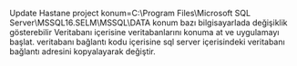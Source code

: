 Update
Hastane project
konum=C:\Program Files\Microsoft SQL Server\MSSQL16.SELM\MSSQL\DATA
konum bazı bilgisayarlada değişiklik gösterebilir
Veritabanı içerisine veritabanlarını konuma at ve uygulamayı başlat. veritabanı bağlantı kodu içerisine sql server içerisindeki
veritabanı bağlantı adresini kopyalayarak değiştir.

